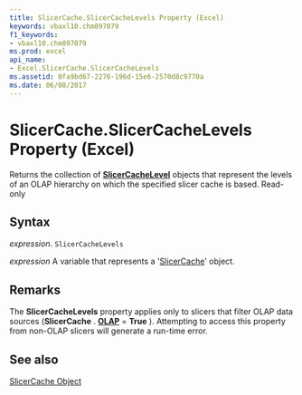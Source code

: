 ```yaml
---
title: SlicerCache.SlicerCacheLevels Property (Excel)
keywords: vbaxl10.chm897079
f1_keywords:
- vbaxl10.chm897079
ms.prod: excel
api_name:
- Excel.SlicerCache.SlicerCacheLevels
ms.assetid: 0fa9bd67-2276-196d-15e6-2570d8c9770a
ms.date: 06/08/2017
---
```



# SlicerCache.SlicerCacheLevels Property (Excel)

Returns the collection of  **[SlicerCacheLevel](Excel.SlicerCacheLevel.md)** objects that represent the levels of an OLAP hierarchy on which the specified slicer cache is based. Read-only


## Syntax

 _expression_. `SlicerCacheLevels`

 _expression_ A variable that represents a '[SlicerCache](Excel.SlicerCache.md)' object.


## Remarks

The  **SlicerCacheLevels** property applies only to slicers that filter OLAP data sources (**SlicerCache** . **[OLAP](Excel.SlicerCache.OLAP.md)** = **True** ). Attempting to access this property from non-OLAP slicers will generate a run-time error.


## See also


[SlicerCache Object](Excel.SlicerCache.md)

